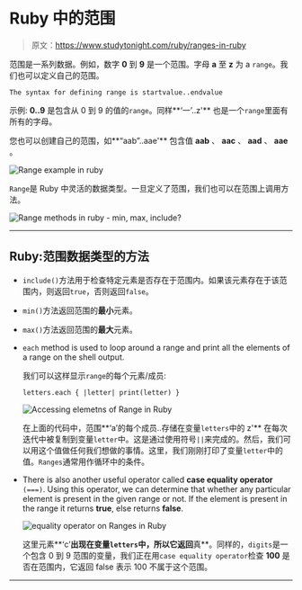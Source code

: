 # Ruby 中的范围

> 原文：<https://www.studytonight.com/ruby/ranges-in-ruby>

范围是一系列数据。例如，数字 **0** 到 **9** 是一个范围。字母 **a** 至 **z** 为 a `range`。我们也可以定义自己的范围。

```
The syntax for defining range is startvalue..endvalue
```

示例: **0..9** 是包含从 0 到 9 的值的`range`。同样**‘一’..z'** 也是一个`range`里面有所有的字母。

您也可以创建自己的范围，如**“aab”..aae'** 包含值 **aab** 、 **aac** 、 **aad** 、 **aae** 。

![Range example in ruby](../Images/e1e9a03da12b6e6f588f2ce2b7584b3c.png)

`Range`是 Ruby 中灵活的数据类型。一旦定义了范围，我们也可以在范围上调用方法。

![Range  methods in ruby - min, max, include?](../Images/5772e4b941445dee6218914034a0d422.png)

* * *

## Ruby:范围数据类型的方法

*   `include()`方法用于检查特定元素是否存在于范围内。如果该元素存在于该范围内，则返回`true`，否则返回`false`。
*   `min()`方法返回范围的**最小**元素。
*   `max()`方法返回范围的**最大**元素。
*   `each` method is used to loop around a range and print all the elements of a range on the shell output.

    我们可以这样显示`range`的每个元素/成员:

    ```
    letters.each { |letter| print(letter) }
    ```

    ![Accessing elemetns of Range in Ruby](../Images/bd2ff8b5078d26dbf1811fd04ae7a29c.png)

    在上面的代码中，范围**‘a’的每个成员..存储在变量`letters`中的 z'** 在每次迭代中被复制到变量`letter`中。这是通过使用符号`||`来完成的。然后，我们可以用这个值做任何我们想做的事情。这里，我们刚刚打印了变量`letter`中的值。`Ranges`通常用作循环中的条件。

*   There is also another useful operator called **case equality operator** `(===)`. Using this operator, we can determine that whether any particular element is present in the given range or not. If the element is present in the range it returns **true**, else returns **false**.

    ![equality operator on Ranges in Ruby](../Images/05d76ef9f42158400ae8b5240fda89a5.png)

    这里元素**‘c’**出现在变量`letters`中，所以它返回**真**。同样的，`digits`是一个包含 0 到 9 范围的变量，我们正在用`case equality operator`检查 **100** 是否在范围内，它返回 false 表示 100 不属于这个范围。

* * *